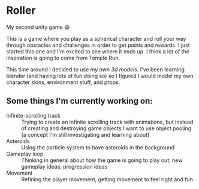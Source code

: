 # Roller
My second unity game 😄

This is a game where you play as a spherical character and roll your way through obstacles and challenges in order to get points and rewards. I just started this one and I'm excited to see where it ends up. I think a lot of the inspiration is going to come from Temple Run.

This time around I decided to use *my own 3d models*. I've been learning blender (and having lots of fun doing so) so I figured I would model my own character skins, environment stuff, and props.

## Some things I'm currently working on:
<dl>
  
  <dt>Infinite-scrolling track</dt>
  <dd>
    Trying to create an infinite scrolling track with animations, but instead of creating and destroying game objects I want to use object pooling (a concept I'm still investigating and learning about)
  </dd>
  
  <dt>Asteroids</dt>
  <dd>
    Using the particle system to have asteroids in the background
  </dd>
  
  <dt>Gameplay loop</dt>
  <dd>
    Thinking in general about how the game is going to play out, new gameplay ideas, progression ideas
  </dd>
  
  <dt>Movement</dt>
  <dd>
    Refining the player movement, getting movement to feel right and fun
  </dd>
  
</dl>
